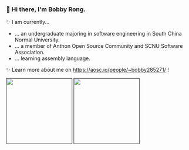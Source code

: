 ### 👋 Hi there, I'm Bobby Rong.

✨ I am currently...

- ... an undergraduate majoring in software engineering in South China Normal University.
- ... a member of Anthon Open Source Community and SCNU Software Association.
- ... learning assembly language.

✨ Learn more about me on https://aosc.io/people/~bobby285271/ !

<a href=""><img src="https://github-readme-stats.vercel.app/api?username=bobby285271&show_icons=true" height="180px"></a> <a href=""><img src="https://github-readme-stats.vercel.app/api/top-langs/?username=bobby285271&layout=compact" height="180px"></a>

